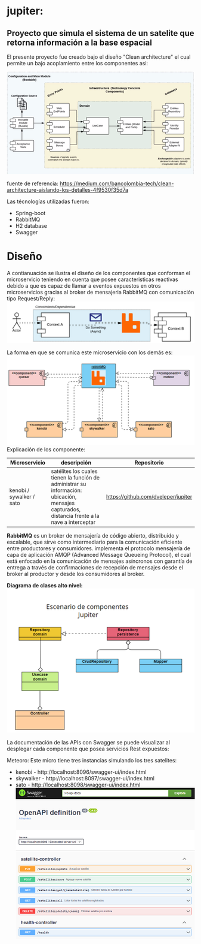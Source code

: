 # jupiter:
## Proyecto que simula el sistema de un satelite que retorna información a la base espacial ## 

El presente proyecto fue creado bajo el diseño "Clean architecture" el cual permite un bajo acoplamiento entre los componentes asi:

![img.png](img.png)

fuente de referencia: https://medium.com/bancolombia-tech/clean-architecture-aislando-los-detalles-4f9530f35d7a

Las técnologías utilizadas fueron:

* Spring-boot
* RabbitMQ
* H2 database
* Swagger

# Diseño

A contianuación se ilustra el diseño de los componentes que conforman el microservicio teniendo en cuenta que posee caracteristicas reactivas debido a que es capaz de llamar a eventos expuestos en otros microservicios gracias al broker de mensajeria RabbitMQ con comunicación tipo Request/Reply:
![img_1.png](img_1.png)

La forma en que se comunica este microservicio con los demás es:
![img_2.png](img_2.png)
Explicación de los componente:

| Microservicio            | descripción                                                                                                                                                       | Repositorio | 
|--------------------------|-------------------------------------------------------------------------------------------------------------------------------------------------------------------|-------------| 
| kenobi / sywalker / sato | satélites los cuales tienen la función de administrar su información: ubicación, mensajes capturados, distancia frente a la nave a interceptar                    | https://github.com/dveleper/jupiter            |


**RabbitMQ** es un broker de mensajería de código abierto, distribuido y escalable, que sirve como intermediario para la comunicación eficiente entre productores y consumidores. implementa el protocolo mensajería de capa de aplicación AMQP (Advanced Message Queueing Protocol), el cual está enfocado en la comunicación de mensajes asíncronos con garantía de entrega a través de confirmaciones de recepción de mensajes desde el broker al productor y desde los consumidores al broker.

**Diagrama de clases alto nivel:**
![img_3.png](img_3.png)

La documentación de las APIs con Swagger se puede visualizar al desplegar cada componente que posea servicios Rest expuestos:

Meteoro:
Este micro tiene tres instancias simulando los tres satelites:
* kenobi - http://localhost:8096/swagger-ui/index.html
* skywalker - http://localhost:8097/swagger-ui/index.html
* sato - http://localhost:8098/swagger-ui/index.html
![img_4.png](img_4.png)


